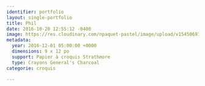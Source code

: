 ```yaml
---
identifier: portfolio
layout: single-portfolio
title: Phil
date: 2016-10-20 12:55:12 -0400
image: https://res.cloudinary.com/npaquet-pastel/image/upload/v1545069322/Phil-bande-dessin%C3%A9e-20-X-28-cm-2016.jpg
metadata:
  year: 2016-12-01 05:00:00 +0000
  dimensions: 9 x 12 po
  support: Papier à croquis Strathmore
  type: Crayons General's Charcoal
categorie: croquis

---
```

